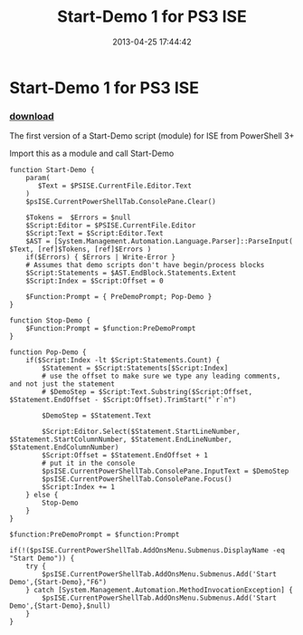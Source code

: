 ﻿---
pid:            4132
poster:         Joel Bennett
title:          Start-Demo 1 for PS3 ISE
date:           2013-04-25 17:44:42
format:         posh
parent:         0
parent:         0

---

# Start-Demo 1 for PS3 ISE

### [download](4132.ps1)

The first version of a Start-Demo script (module) for ISE from PowerShell 3+

Import this as a module and call Start-Demo

```posh
function Start-Demo {
    param(
       $Text = $PSISE.CurrentFile.Editor.Text
    )
    $psISE.CurrentPowerShellTab.ConsolePane.Clear()

    $Tokens =  $Errors = $null
    $Script:Editor = $PSISE.CurrentFile.Editor
    $Script:Text = $Script:Editor.Text
    $AST = [System.Management.Automation.Language.Parser]::ParseInput( $Text, [ref]$Tokens, [ref]$Errors )
    if($Errors) { $Errors | Write-Error }
    # Assumes that demo scripts don't have begin/process blocks
    $Script:Statements = $AST.EndBlock.Statements.Extent
    $Script:Index = $Script:Offset = 0

    $Function:Prompt = { PreDemoPrompt; Pop-Demo }
}

function Stop-Demo {
    $Function:Prompt = $function:PreDemoPrompt
}

function Pop-Demo {
    if($Script:Index -lt $Script:Statements.Count) {
        $Statement = $Script:Statements[$Script:Index]
        # use the offset to make sure we type any leading comments, and not just the statement
        # $DemoStep = $Script:Text.Substring($Script:Offset, $Statement.EndOffset - $Script:Offset).TrimStart("`r`n")
        
        $DemoStep = $Statement.Text

        $Script:Editor.Select($Statement.StartLineNumber, $Statement.StartColumnNumber, $Statement.EndLineNumber, $Statement.EndColumnNumber)
        $Script:Offset = $Statement.EndOffset + 1
        # put it in the console
        $psISE.CurrentPowerShellTab.ConsolePane.InputText = $DemoStep
        $psISE.CurrentPowerShellTab.ConsolePane.Focus()
        $Script:Index += 1
    } else {
        Stop-Demo
    }
}

$function:PreDemoPrompt = $function:Prompt

if(!($psISE.CurrentPowerShellTab.AddOnsMenu.Submenus.DisplayName -eq "Start Demo")) {
    try {
        $psISE.CurrentPowerShellTab.AddOnsMenu.Submenus.Add('Start Demo',{Start-Demo},"F6")
    } catch [System.Management.Automation.MethodInvocationException] {
        $psISE.CurrentPowerShellTab.AddOnsMenu.Submenus.Add('Start Demo',{Start-Demo},$null)
    }
}
```
